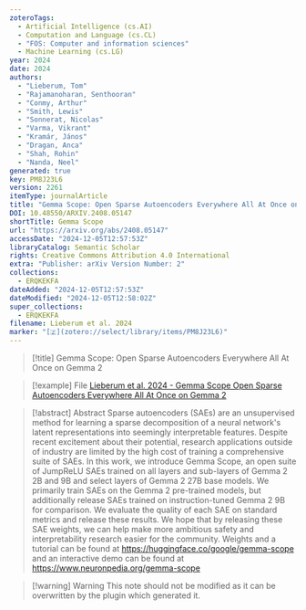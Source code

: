 ```yaml
---
zoteroTags:
  - Artificial Intelligence (cs.AI)
  - Computation and Language (cs.CL)
  - "FOS: Computer and information sciences"
  - Machine Learning (cs.LG)
year: 2024
date: 2024
authors:
  - "Lieberum, Tom"
  - "Rajamanoharan, Senthooran"
  - "Conmy, Arthur"
  - "Smith, Lewis"
  - "Sonnerat, Nicolas"
  - "Varma, Vikrant"
  - "Kramár, János"
  - "Dragan, Anca"
  - "Shah, Rohin"
  - "Nanda, Neel"
generated: true
key: PM8J23L6
version: 2261
itemType: journalArticle
title: "Gemma Scope: Open Sparse Autoencoders Everywhere All At Once on Gemma 2"
DOI: 10.48550/ARXIV.2408.05147
shortTitle: Gemma Scope
url: "https://arxiv.org/abs/2408.05147"
accessDate: "2024-12-05T12:57:53Z"
libraryCatalog: Semantic Scholar
rights: Creative Commons Attribution 4.0 International
extra: "Publisher: arXiv Version Number: 2"
collections:
  - ERQKEKFA
dateAdded: "2024-12-05T12:57:53Z"
dateModified: "2024-12-05T12:58:02Z"
super_collections:
  - ERQKEKFA
filename: Lieberum et al. 2024
marker: "[🇿](zotero://select/library/items/PM8J23L6)"
---
```


> [!title] Gemma Scope: Open Sparse Autoencoders Everywhere All At Once on Gemma 2

> [!example] File
> [Lieberum et al. 2024 - Gemma Scope Open Sparse Autoencoders Everywhere All At Once on Gemma 2](/Papers/PDFs/Lieberum%20et%20al.%202024%20-%20Gemma%20Scope%20Open%20Sparse%20Autoencoders%20Everywhere%20All%20At%20Once%20on%20Gemma%202.pdf)

> [!abstract] Abstract
> Sparse autoencoders (SAEs) are an unsupervised method for learning a sparse decomposition of a neural network's latent representations into seemingly interpretable features. Despite recent excitement about their potential, research applications outside of industry are limited by the high cost of training a comprehensive suite of SAEs. In this work, we introduce Gemma Scope, an open suite of JumpReLU SAEs trained on all layers and sub-layers of Gemma 2 2B and 9B and select layers of Gemma 2 27B base models. We primarily train SAEs on the Gemma 2 pre-trained models, but additionally release SAEs trained on instruction-tuned Gemma 2 9B for comparison. We evaluate the quality of each SAE on standard metrics and release these results. We hope that by releasing these SAE weights, we can help make more ambitious safety and interpretability research easier for the community. Weights and a tutorial can be found at https://huggingface.co/google/gemma-scope and an interactive demo can be found at https://www.neuronpedia.org/gemma-scope

>[!warning] Warning
> This note should not be modified as it can be overwritten by the plugin which generated it.

